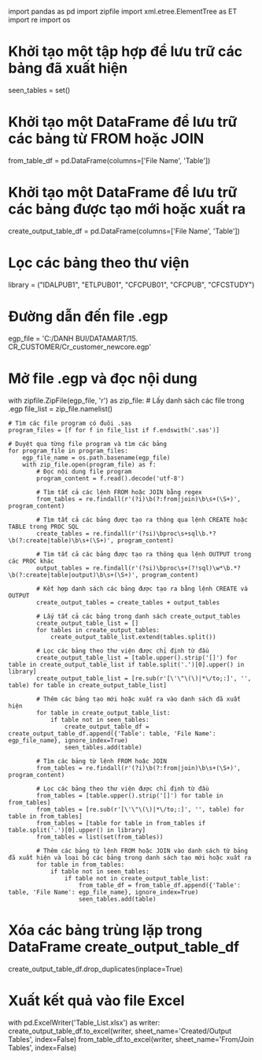 import pandas as pd
import zipfile
import xml.etree.ElementTree as ET
import re
import os

# Khởi tạo một tập hợp để lưu trữ các bảng đã xuất hiện
seen_tables = set()

# Khởi tạo một DataFrame để lưu trữ các bảng từ FROM hoặc JOIN
from_table_df = pd.DataFrame(columns=['File Name', 'Table'])

# Khởi tạo một DataFrame để lưu trữ các bảng được tạo mới hoặc xuất ra
create_output_table_df = pd.DataFrame(columns=['File Name', 'Table'])

# Lọc các bảng theo thư viện
library = ("IDALPUB1", "ETLPUB01", "CFCPUB01", "CFCPUB", "CFCSTUDY")

# Đường dẫn đến file .egp
egp_file = 'C:/DANH BUI/DATAMART/15. CR_CUSTOMER/Cr_customer_newcore.egp'

# Mở file .egp và đọc nội dung
with zipfile.ZipFile(egp_file, 'r') as zip_file:
    # Lấy danh sách các file trong .egp
    file_list = zip_file.namelist()

    # Tìm các file program có đuôi .sas
    program_files = [f for f in file_list if f.endswith('.sas')]

    # Duyệt qua từng file program và tìm các bảng
    for program_file in program_files:
        egp_file_name = os.path.basename(egp_file)
        with zip_file.open(program_file) as f:
            # Đọc nội dung file program
            program_content = f.read().decode('utf-8')

            # Tìm tất cả các lệnh FROM hoặc JOIN bằng regex
            from_tables = re.findall(r'(?i)\b(?:from|join)\b\s+(\S+)', program_content)

            # Tìm tất cả các bảng được tạo ra thông qua lệnh CREATE hoặc TABLE trong PROC SQL
            create_tables = re.findall(r'(?si)\bproc\s+sql\b.*?\b(?:create|table)\b\s+(\S+)', program_content)

            # Tìm tất cả các bảng được tạo ra thông qua lệnh OUTPUT trong các PROC khác
            output_tables = re.findall(r'(?si)\bproc\s+(?!sql)\w*\b.*?\b(?:create|table|output)\b\s+(\S+)', program_content)

            # Kết hợp danh sách các bảng được tạo ra bằng lệnh CREATE và OUTPUT
            create_output_tables = create_tables + output_tables

            # Lấy tất cả các bảng trong danh sách create_output_tables
            create_output_table_list = []
            for tables in create_output_tables:
                create_output_table_list.extend(tables.split())

            # Lọc các bảng theo thư viện được chỉ định từ đầu
            create_output_table_list = [table.upper().strip('[]') for table in create_output_table_list if table.split('.')[0].upper() in library]
            create_output_table_list = [re.sub(r'[\'\"\(\)|*\/to;:]', '', table) for table in create_output_table_list]

            # Thêm các bảng tạo mới hoặc xuất ra vào danh sách đã xuất hiện
            for table in create_output_table_list:
                if table not in seen_tables:
                    create_output_table_df = create_output_table_df.append({'Table': table, 'File Name': egp_file_name}, ignore_index=True)
                    seen_tables.add(table)

            # Tìm các bảng từ lệnh FROM hoặc JOIN
            from_tables = re.findall(r'(?i)\b(?:from|join)\b\s+(\S+)', program_content)

            # Lọc các bảng theo thư viện được chỉ định từ đầu
            from_tables = [table.upper().strip('[]') for table in from_tables]
            from_tables = [re.sub(r'[\'\"\(\)|*\/to;:]', '', table) for table in from_tables]
            from_tables = [table for table in from_tables if table.split('.')[0].upper() in library]
            from_tables = list(set(from_tables))

            # Thêm các bảng từ lệnh FROM hoặc JOIN vào danh sách từ bảng đã xuất hiện và loại bỏ các bảng trong danh sách tạo mới hoặc xuất ra
            for table in from_tables:
                if table not in seen_tables:
                    if table not in create_output_table_list:
                        from_table_df = from_table_df.append({'Table': table, 'File Name': egp_file_name}, ignore_index=True)
                        seen_tables.add(table)

# Xóa các bảng trùng lặp trong DataFrame create_output_table_df
create_output_table_df.drop_duplicates(inplace=True)

# Xuất kết quả vào file Excel
with pd.ExcelWriter('Table_List.xlsx') as writer:
    create_output_table_df.to_excel(writer, sheet_name='Created/Output Tables', index=False)
    from_table_df.to_excel(writer, sheet_name='From/Join Tables', index=False)
